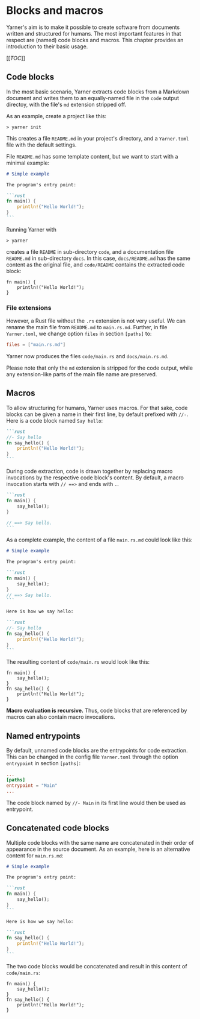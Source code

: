 # Blocks and macros

Yarner's aim is to make it possible to create software from documents written and structured for humans.
The most important features in that respect are (named) code blocks and macros.
This chapter provides an introduction to their basic usage.

[[_TOC_]]

## Code blocks

In the most basic scenario, Yarner extracts code blocks from a Markdown document and writes them to an equally-named file in the `code` output directoy, with the file's `md` extension stripped off.

As an example, create a project like this:

```plaintext
> yarner init
```

This creates a file `README.md` in your project's directory, and a `Yarner.toml` file with the default settings.

File `README.md` has some template content, but we want to start with a minimal example:

````markdown
# Simple example

The program's entry point:

```rust
fn main() {
    println!("Hello World!");
}
```
````

Running Yarner with

```plaintext
> yarner
```

creates a file `README` in sub-directory `code`, and a documentation file `README.md` in sub-directory `docs`.
In this case, `docs/README.md` has the same content as the original file, and `code/README` contains the extracted code block:

```rust,noplaypen
fn main() {
    println!("Hello World!");
}
```

### File extensions

However, a Rust file without the `.rs` extension is not very useful. We can rename the main file from `README.md` to `main.rs.md`.
Further, in file `Yarner.toml`, we change option `files` in section `[paths]` to:

```toml
files = ["main.rs.md"]
```

Yarner now produces the files `code/main.rs` and `docs/main.rs.md`.

Please note that only the `md` extension is stripped for the code output, while any extension-like parts of the main file name are preserved.

## Macros

To allow structuring for humans, Yarner uses macros. 
For that sake, code blocks can be given a name in their first line, by default prefixed with `//-`.
Here is a code block named `Say hello`:

````markdown
```rust
//- Say hello
fn say_hello() {
    println!("Hello World!");
}
```
````

During code extraction, code is drawn together by replacing macro invocations by the respective code block's content.
By default, a macro invocation starts with `// ==>` and ends with `.`.

````markdown
```rust
fn main() {
    say_hello();
}

// ==> Say hello.
```
````

As a complete example, the content of a file `main.rs.md` could look like this:

````markdown
# Simple example

The program's entry point:

```rust
fn main() {
    say_hello();
}
// ==> Say hello.
```

Here is how we say hello:

```rust
//- Say hello
fn say_hello() {
    println!("Hello World!");
}
```
````

The resulting content of `code/main.rs` would look like this:

```rust,noplaypen
fn main() {
    say_hello();
}
fn say_hello() {
    println!("Hello World!");
}
```

**Macro evaluation is recursive.** Thus, code blocks that are referenced by macros can also contain macro invocations.

## Named entrypoints

By default, unnamed code blocks are the entrypoints for code extraction.
This can be changed in the config file `Yarner.toml` through the option `entrypoint` in section `[paths]`:

```toml
...
[paths]
entrypoint = "Main"
...
```

The code block named by `//- Main` in its first line would then be used as entrypoint.

## Concatenated code blocks

Multiple code blocks with the same name are concatenated in their order of appearance in the source document.
As an example, here is an alternative content for `main.rs.md`:

````markdown
# Simple example

The program's entry point:

```rust
fn main() {
    say_hello();
}
```

Here is how we say hello:

```rust
fn say_hello() {
    println!("Hello World!");
}
```
````

The two code blocks would be concatenated and result in this content of `code/main.rs`:

```rust,noplaypen
fn main() {
    say_hello();
}
fn say_hello() {
    println!("Hello World!");
}
```
